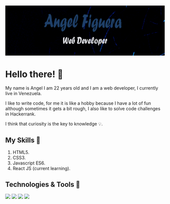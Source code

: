 [![Header](https://raw.githubusercontent.com/angeleraser/angeleraser/main/assets/github-banner.png "Header")](https://github.com/angeleraser)

# Hello there! :wave:
My name is Angel I am 22 years old and I am a web developer, I currently live in Venezuela. <br>

I like to write code, for me it is like a hobby because I have a lot of fun although sometimes it gets a bit rough, I also like to solve code challenges in Hackerrank. <br>

I think that curiosity is the key to knowledge :bulb:.

## My Skills :muscle:
1. HTML5.
2. CSS3.
3. Javascript ES6.
4. React JS (current learning).

## Technologies & Tools 🔧
![](https://img.shields.io/badge/Code-JavaScript-informational?style=flat&logo=javascript&logoColor=1F4068&color=1f4068)
![](https://img.shields.io/badge/Code-HTML5-informational?style=flat&logo=html5&logoColor=1F4068&color=1f4068)
![](https://img.shields.io/badge/Code-CSS-informational?style=flat&logo=css&logoColor=1F4068&color=1f4068)
![](https://img.shields.io/badge/Code-React-informational?style=flat&logo=react&logoColor=1F4068&color=1f4068)


